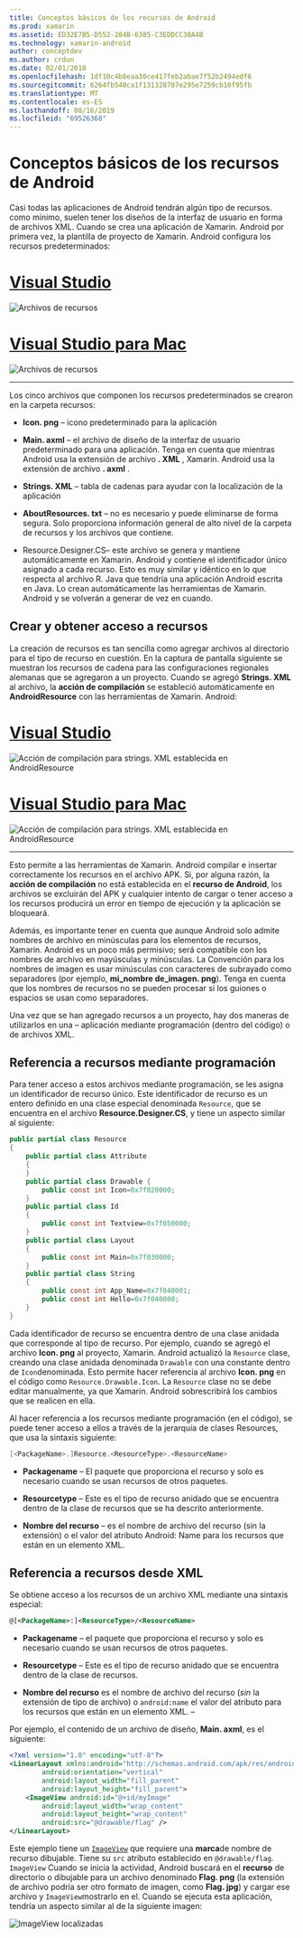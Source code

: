 ```yaml
---
title: Conceptos básicos de los recursos de Android
ms.prod: xamarin
ms.assetid: ED32E7B5-D552-284B-6385-C3EDDCC30A4B
ms.technology: xamarin-android
author: conceptdev
ms.author: crdun
ms.date: 02/01/2018
ms.openlocfilehash: 1df10c4b8eaa30ce417feb2abae7f52b2494edf6
ms.sourcegitcommit: 6264fb540ca1f131328707e295e7259cb10f95fb
ms.translationtype: MT
ms.contentlocale: es-ES
ms.lasthandoff: 08/16/2019
ms.locfileid: "69526368"
---
```

# <a name="android-resource-basics"></a>Conceptos básicos de los recursos de Android

Casi todas las aplicaciones de Android tendrán algún tipo de recursos. como mínimo, suelen tener los diseños de la interfaz de usuario en forma de archivos XML. Cuando se crea una aplicación de Xamarin. Android por primera vez, la plantilla de proyecto de Xamarin. Android configura los recursos predeterminados:

# <a name="visual-studiotabwindows"></a>[Visual Studio](#tab/windows)

![Archivos de recursos](android-resource-basics-images/01-resource-files-vs.png)
 
# <a name="visual-studio-for-mactabmacos"></a>[Visual Studio para Mac](#tab/macos)

![Archivos de recursos](android-resource-basics-images/01-resource-files-xs.png)
 
-----

Los cinco archivos que componen los recursos predeterminados se crearon en la carpeta recursos:

- **Icon. png** &ndash; icono predeterminado para la aplicación

- **Main. axml** &ndash; el archivo de diseño de la interfaz de usuario predeterminado para una aplicación. Tenga en cuenta que mientras Android usa la extensión de archivo **. XML** , Xamarin. Android usa la extensión de archivo **. axml** .

- **Strings. XML** &ndash; tabla de cadenas para ayudar con la localización de la aplicación

- **AboutResources. txt** &ndash; no es necesario y puede eliminarse de forma segura. Solo proporciona información general de alto nivel de la carpeta de recursos y los archivos que contiene.

- Resource.Designer.CS&ndash; este archivo se genera y mantiene automáticamente en Xamarin. Android y contiene el identificador único asignado a cada recurso. Esto es muy similar y idéntico en lo que respecta al archivo R. Java que tendría una aplicación Android escrita en Java. Lo crean automáticamente las herramientas de Xamarin. Android y se volverán a generar de vez en cuando.


## <a name="creating-and-accessing-resources"></a>Crear y obtener acceso a recursos

La creación de recursos es tan sencilla como agregar archivos al directorio para el tipo de recurso en cuestión. En la captura de pantalla siguiente se muestran los recursos de cadena para las configuraciones regionales alemanas que se agregaron a un proyecto. Cuando se agregó **Strings. XML** al archivo, la **acción de compilación** se estableció automáticamente en **AndroidResource** con las herramientas de Xamarin. Android:

# <a name="visual-studiotabwindows"></a>[Visual Studio](#tab/windows)

![Acción de compilación para strings. XML establecida en AndroidResource](android-resource-basics-images/02-build-action-vs.png)
 
# <a name="visual-studio-for-mactabmacos"></a>[Visual Studio para Mac](#tab/macos)

![Acción de compilación para strings. XML establecida en AndroidResource](android-resource-basics-images/02-build-action-xs.png)
 
-----
 

Esto permite a las herramientas de Xamarin. Android compilar e insertar correctamente los recursos en el archivo APK. Si, por alguna razón, la **acción de compilación** no está establecida en el **recurso de Android**, los archivos se excluirán del APK y cualquier intento de cargar o tener acceso a los recursos producirá un error en tiempo de ejecución y la aplicación se bloqueará.

Además, es importante tener en cuenta que aunque Android solo admite nombres de archivo en minúsculas para los elementos de recursos, Xamarin. Android es un poco más permisivo; será compatible con los nombres de archivo en mayúsculas y minúsculas. La Convención para los nombres de imagen es usar minúsculas con caracteres de subrayado como separadores (por ejemplo, **mi\_nombre de\_imagen. png**). Tenga en cuenta que los nombres de recursos no se pueden procesar si los guiones o espacios se usan como separadores.

Una vez que se han agregado recursos a un proyecto, hay dos maneras de utilizarlos en una &ndash; aplicación mediante programación (dentro del código) o de archivos XML.


## <a name="referencing-resources-programmatically"></a>Referencia a recursos mediante programación

Para tener acceso a estos archivos mediante programación, se les asigna un identificador de recurso único. Este identificador de recurso es un entero definido en una clase especial denominada `Resource`, que se encuentra en el archivo **Resource.Designer.CS**, y tiene un aspecto similar al siguiente:

```csharp
public partial class Resource
{
    public partial class Attribute
    {
    }
    public partial class Drawable {
        public const int Icon=0x7f020000;
    }
    public partial class Id
    {
        public const int Textview=0x7f050000;
    }
    public partial class Layout
    {
        public const int Main=0x7f030000;
    }
    public partial class String
    {
        public const int App_Name=0x7f040001;
        public const int Hello=0x7f040000;
    }
}
```

Cada identificador de recurso se encuentra dentro de una clase anidada que corresponde al tipo de recurso. Por ejemplo, cuando se agregó el archivo **Icon. png** al proyecto, Xamarin. Android actualizó la `Resource` clase, creando una clase anidada denominada `Drawable` con una constante dentro de `Icon`denominada.
Esto permite hacer referencia al archivo **Icon. png** en el código como `Resource.Drawable.Icon`. La `Resource` clase no se debe editar manualmente, ya que Xamarin. Android sobrescribirá los cambios que se realicen en ella.

Al hacer referencia a los recursos mediante programación (en el código), se puede tener acceso a ellos a través de la jerarquía de clases Resources, que usa la sintaxis siguiente:

```csharp
[<PackageName>.]Resource.<ResourceType>.<ResourceName>
```

- **Packagename** &ndash; El paquete que proporciona el recurso y solo es necesario cuando se usan recursos de otros paquetes.

- **Resourcetype** &ndash; Este es el tipo de recurso anidado que se encuentra dentro de la clase de recursos que se ha descrito anteriormente.

- **Nombre del recurso** &ndash; es el nombre de archivo del recurso (sin la extensión) o el valor del atributo Android: Name para los recursos que están en un elemento XML.


## <a name="referencing-resources-from-xml"></a>Referencia a recursos desde XML

Se obtiene acceso a los recursos de un archivo XML mediante una sintaxis especial:

```xml
@[<PackageName>:]<ResourceType>/<ResourceName>
```

- **Packagename** &ndash; el paquete que proporciona el recurso y solo es necesario cuando se usan recursos de otros paquetes.

- **Resourcetype** &ndash; Este es el tipo de recurso anidado que se encuentra dentro de la clase de recursos.

- **Nombre del recurso** es el nombre de archivo del recurso (*sin* la extensión de tipo de archivo) o `android:name` el valor del atributo para los recursos que están en un elemento XML. &ndash;

Por ejemplo, el contenido de un archivo de diseño, **Main. axml**, es el siguiente:

```xml
<?xml version="1.0" encoding="utf-8"?>
<LinearLayout xmlns:android="http://schemas.android.com/apk/res/android"
        android:orientation="vertical"
        android:layout_width="fill_parent"
        android:layout_height="fill_parent">
    <ImageView android:id="@+id/myImage"
        android:layout_width="wrap_content"
        android:layout_height="wrap_content"
        android:src="@drawable/flag" />
</LinearLayout>
```

Este ejemplo tiene un [`ImageView`](https://github.com/xamarin/recipes/tree/master/Recipes/android/controls/imageview) que requiere una **marca**de nombre de recurso dibujable. Tiene su `src` atributo establecido en `@drawable/flag`. `ImageView` Cuando se inicia la actividad, Android buscará en el **recurso** de directorio o dibujable para un archivo denominado **Flag. png** (la extensión de archivo podría ser otro formato de imagen, como **Flag. jpg**) y cargar ese archivo y `ImageView`mostrarlo en el.
Cuando se ejecuta esta aplicación, tendría un aspecto similar al de la siguiente imagen:

![ImageView localizadas](android-resource-basics-images/03-localized-screenshot.png)
